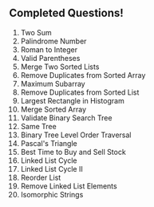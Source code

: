 ## Completed Questions!
1. Two Sum
9. Palindrome Number
13. Roman to Integer
20. Valid Parentheses
21. Merge Two Sorted Lists
26. Remove Duplicates from Sorted Array
53. Maximum Subarray
83. Remove Duplicates from Sorted List
84. Largest Rectangle in Histogram
88. Merge Sorted Array
98. Validate Binary Search Tree
100. Same Tree
102. Binary Tree Level Order Traversal
118. Pascal's Triangle
121. Best Time to Buy and Sell Stock
141. Linked List Cycle
142. Linked List Cycle II
143. Reorder List
203. Remove Linked List Elements
205. Isomorphic Strings
